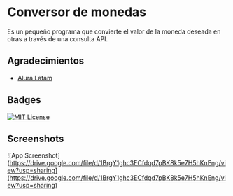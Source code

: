 
# Conversor de monedas

Es un pequeño programa que convierte el valor de la moneda deseada en otras a través de una consulta API.


## Agradecimientos

 - [Alura Latam](https://www.aluracursos.com/)



## Badges


[![MIT License](https://img.shields.io/badge/Languages-Java-green
)](https://choosealicense.com/licenses/mit/)



## Screenshots

![App Screenshot](https://drive.google.com/file/d/1BrgY1ghc3ECfdqd7pBK8k5e7H5hKnEng/view?usp=sharing](https://drive.google.com/file/d/1BrgY1ghc3ECfdqd7pBK8k5e7H5hKnEng/view?usp=sharing)

